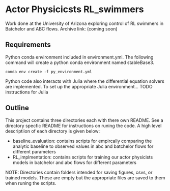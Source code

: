 # Actor Physicicsts RL_swimmers
Work done at the University of Arizona exploring control of RL swimmers in Batchelor and ABC flows. Archive link: (coming soon)

## Requirements

Python conda environment included in environment.yml. The following command will create a python conda environment named stableBase3.

```
conda env create -f py_environment.yml
```

Python code also interacts with Julia where the differential equation solvers are implemented. To set up the appropriate Julia environment... TODO instructions for Julia

## Outline
This project contains three directories each with there own README. See a directory specfic README for instructions on runing the code. A high level descriptiion of each directory is given below:

- baseline_evaluation: contains scripts for empircally comparing the analytic baseline to observed values in abc and batchelor flows for different parameters
- RL_implmentation: contains scripts for training our actor physicists models in batchelor and abc flows for different parameters


NOTE: Directories contain folders intended for saving figures, csvs, or trained models. These are empty but the appropriate files are saved to them when runing the scripts.